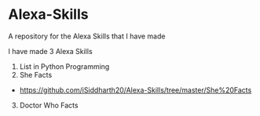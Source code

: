 # Alexa-Skills
A repository for the Alexa Skills that I have made

I have made 3 Alexa Skills
1. List in Python Programming
2. She Facts
+ https://github.com/iSiddharth20/Alexa-Skills/tree/master/She%20Facts
3. Doctor Who Facts
